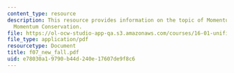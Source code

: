 ```yaml
---
content_type: resource
description: This resource provides information on the topic of Momentum Flow and
  Momentum Conservation.
file: https://ol-ocw-studio-app-qa.s3.amazonaws.com/courses/16-01-unified-engineering-i-ii-iii-iv-fall-2005-spring-2006/e78030a19790b44d240e17607de9f8c6_f07_new_fall.pdf
file_type: application/pdf
resourcetype: Document
title: f07_new_fall.pdf
uid: e78030a1-9790-b44d-240e-17607de9f8c6
---
```


